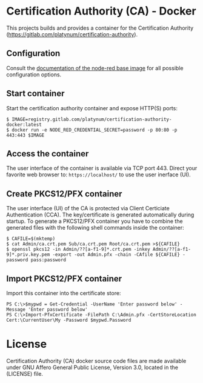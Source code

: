 # Certification Authority (CA) - Docker

This projects builds and provides a container for the Certification
Authority (https://gitlab.com/platynum/certification-authority).

## Configuration

Consult the [documentation of the node-red base image](https://nodered.org/docs/getting-started/docker)
for all possible configuration options.

## Start container

Start the certification authority container and expose HTTP(S) ports:

    $ IMAGE=registry.gitlab.com/platynum/certification-authority-docker:latest
    $ docker run -e NODE_RED_CREDENTIAL_SECRET=password -p 80:80 -p 443:443 $IMAGE

## Access the container

The user interface of the container is available via TCP port 443.
Direct your favorite web browser to: `https://localhost/` to use
the user inerface (UI).

## Create PKCS12/PFX container

The user interface (UI) of the CA is protected via Client Certiciate
Authentication (CCA). The key/certificate is generated automatically
during startup. To generate a PKCS12/PFX container you have to combine
the generated files with the following shell commands inside the
container:

    $ CAFILE=$(mktemp)
    $ cat Admin/ca.crt.pem Sub/ca.crt.pem Root/ca.crt.pem >${CAFILE}
    $ openssl pkcs12 -in Admin/??[a-f1-9]*.crt.pem -inkey Admin/??[a-f1-9]*.priv.key.pem -export -out Admin.pfx -chain -CAfile ${CAFILE} -password pass:password

## Import PKCS12/PFX container

Import this container into the certificate store:

    PS C:\>$mypwd = Get-Credential -UserName 'Enter password below' -Message 'Enter password below'
    PS C:\>Import-PfxCertificate -FilePath C:\Admin.pfx -CertStoreLocation Cert:\CurrentUser\My -Password $mypwd.Password

# License

Certification Authority (CA) docker source code files are made
available under GNU Affero General Public License, Version 3.0,
located in the (LICENSE) file.

